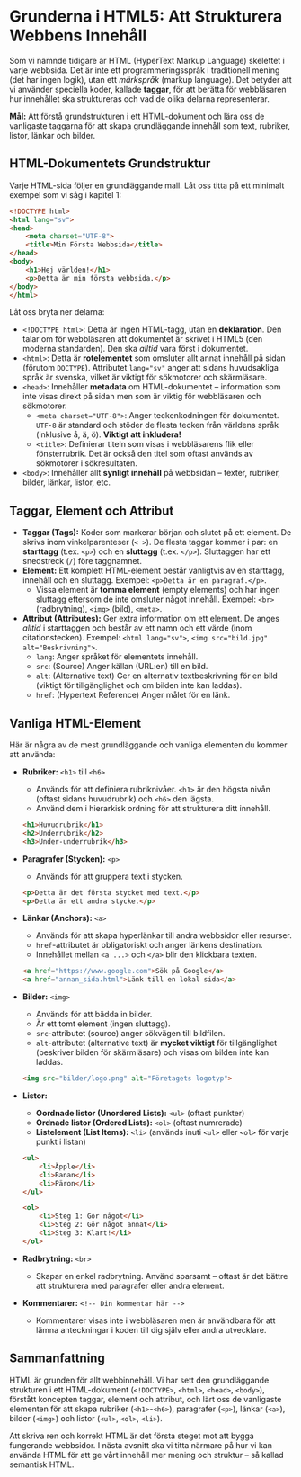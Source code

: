 # Grunderna i HTML5: Att Strukturera Webbens Innehåll

Som vi nämnde tidigare är HTML (HyperText Markup Language) skelettet i varje webbsida. Det är inte ett programmeringsspråk i traditionell mening (det har ingen logik), utan ett *märkspråk* (markup language). Det betyder att vi använder speciella koder, kallade **taggar**, för att berätta för webbläsaren hur innehållet ska struktureras och vad de olika delarna representerar.

**Mål:** Att förstå grundstrukturen i ett HTML-dokument och lära oss de vanligaste taggarna för att skapa grundläggande innehåll som text, rubriker, listor, länkar och bilder.

## HTML-Dokumentets Grundstruktur

Varje HTML-sida följer en grundläggande mall. Låt oss titta på ett minimalt exempel som vi såg i kapitel 1:

```html
<!DOCTYPE html>
<html lang="sv">
<head>
    <meta charset="UTF-8">
    <title>Min Första Webbsida</title>
</head>
<body>
    <h1>Hej världen!</h1>
    <p>Detta är min första webbsida.</p>
</body>
</html>
```

Låt oss bryta ner delarna:

*   `<!DOCTYPE html>`: Detta är ingen HTML-tagg, utan en **deklaration**. Den talar om för webbläsaren att dokumentet är skrivet i HTML5 (den moderna standarden). Den ska *alltid* vara först i dokumentet.
*   `<html>`: Detta är **rotelementet** som omsluter allt annat innehåll på sidan (förutom `DOCTYPE`). Attributet `lang="sv"` anger att sidans huvudsakliga språk är svenska, vilket är viktigt för sökmotorer och skärmläsare.
*   `<head>`: Innehåller **metadata** om HTML-dokumentet – information som inte visas direkt på sidan men som är viktig för webbläsaren och sökmotorer.
    *   `<meta charset="UTF-8">`: Anger teckenkodningen för dokumentet. `UTF-8` är standard och stöder de flesta tecken från världens språk (inklusive å, ä, ö). **Viktigt att inkludera!**
    *   `<title>`: Definierar titeln som visas i webbläsarens flik eller fönsterrubrik. Det är också den titel som oftast används av sökmotorer i sökresultaten.
*   `<body>`: Innehåller allt **synligt innehåll** på webbsidan – texter, rubriker, bilder, länkar, listor, etc.

## Taggar, Element och Attribut

*   **Taggar (Tags):** Koder som markerar början och slutet på ett element. De skrivs inom vinkelparenteser (`< >`). De flesta taggar kommer i par: en **starttagg** (t.ex. `<p>`) och en **sluttagg** (t.ex. `</p>`). Sluttaggen har ett snedstreck (`/`) före taggnamnet.
*   **Element:** Ett komplett HTML-element består vanligtvis av en starttagg, innehåll och en sluttagg. Exempel: `<p>Detta är en paragraf.</p>`.
    *   Vissa element är **tomma element** (empty elements) och har ingen sluttagg eftersom de inte omsluter något innehåll. Exempel: `<br>` (radbrytning), `<img>` (bild), `<meta>`.
*   **Attribut (Attributes):** Ger extra information om ett element. De anges *alltid* i starttaggen och består av ett namn och ett värde (inom citationstecken). Exempel: `<html lang="sv">`, `<img src="bild.jpg" alt="Beskrivning">`.
    *   `lang`: Anger språket för elementets innehåll.
    *   `src`: (Source) Anger källan (URL:en) till en bild.
    *   `alt`: (Alternative text) Ger en alternativ textbeskrivning för en bild (viktigt för tillgänglighet och om bilden inte kan laddas).
    *   `href`: (Hypertext Reference) Anger målet för en länk.

## Vanliga HTML-Element

Här är några av de mest grundläggande och vanliga elementen du kommer att använda:

*   **Rubriker:** `<h1>` till `<h6>`
    *   Används för att definiera rubriknivåer. `<h1>` är den högsta nivån (oftast sidans huvudrubrik) och `<h6>` den lägsta.
    *   Använd dem i hierarkisk ordning för att strukturera ditt innehåll.
    ```html
    <h1>Huvudrubrik</h1>
    <h2>Underrubrik</h2>
    <h3>Under-underrubrik</h3>
    ```

*   **Paragrafer (Stycken):** `<p>`
    *   Används för att gruppera text i stycken.
    ```html
    <p>Detta är det första stycket med text.</p>
    <p>Detta är ett andra stycke.</p>
    ```

*   **Länkar (Anchors):** `<a>`
    *   Används för att skapa hyperlänkar till andra webbsidor eller resurser.
    *   `href`-attributet är obligatoriskt och anger länkens destination.
    *   Innehållet mellan `<a ...>` och `</a>` blir den klickbara texten.
    ```html
    <a href="https://www.google.com">Sök på Google</a>
    <a href="annan_sida.html">Länk till en lokal sida</a>
    ```

*   **Bilder:** `<img>`
    *   Används för att bädda in bilder.
    *   Är ett tomt element (ingen sluttagg).
    *   `src`-attributet (source) anger sökvägen till bildfilen.
    *   `alt`-attributet (alternative text) är **mycket viktigt** för tillgänglighet (beskriver bilden för skärmläsare) och visas om bilden inte kan laddas.
    ```html
    <img src="bilder/logo.png" alt="Företagets logotyp">
    ```

*   **Listor:**
    *   **Oordnade listor (Unordered Lists):** `<ul>` (oftast punkter)
    *   **Ordnade listor (Ordered Lists):** `<ol>` (oftast numrerade)
    *   **Listelement (List Items):** `<li>` (används inuti `<ul>` eller `<ol>` för varje punkt i listan)
    ```html
    <ul>
        <li>Äpple</li>
        <li>Banan</li>
        <li>Päron</li>
    </ul>

    <ol>
        <li>Steg 1: Gör något</li>
        <li>Steg 2: Gör något annat</li>
        <li>Steg 3: Klart!</li>
    </ol>
    ```

*   **Radbrytning:** `<br>`
    *   Skapar en enkel radbrytning. Använd sparsamt – oftast är det bättre att strukturera med paragrafer eller andra element.

*   **Kommentarer:** `<!-- Din kommentar här -->`
    *   Kommentarer visas inte i webbläsaren men är användbara för att lämna anteckningar i koden till dig själv eller andra utvecklare.

## Sammanfattning

HTML är grunden för allt webbinnehåll. Vi har sett den grundläggande strukturen i ett HTML-dokument (`<!DOCTYPE>`, `<html>`, `<head>`, `<body>`), förstått koncepten taggar, element och attribut, och lärt oss de vanligaste elementen för att skapa rubriker (`<h1>`-`<h6>`), paragrafer (`<p>`), länkar (`<a>`), bilder (`<img>`) och listor (`<ul>`, `<ol>`, `<li>`).

Att skriva ren och korrekt HTML är det första steget mot att bygga fungerande webbsidor. I nästa avsnitt ska vi titta närmare på hur vi kan använda HTML för att ge vårt innehåll mer mening och struktur – så kallad semantisk HTML.
